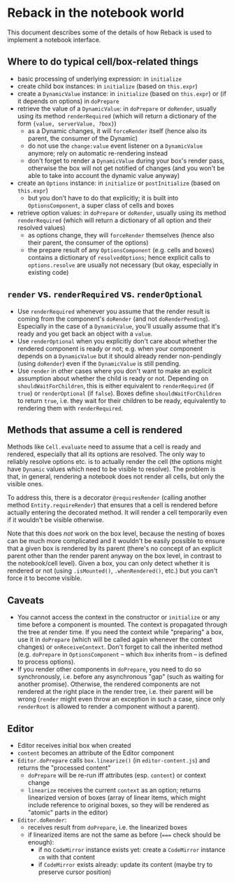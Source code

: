 # Reback in the notebook world

This document describes some of the details of how Reback is used to implement a notebook interface.

## Where to do typical cell/box-related things

* basic processing of underlying expression: in `initialize`
* create child box instances: in `initialize` (based on `this.expr`)
* create a `DynamicValue` instance: in `initialize` (based on `this.expr`) or (if it depends on options) in `doPrepare`
* retrieve the value of a `DynamicValue`: in `doPrepare` or `doRender`, usually using its method `renderRequired` (which will return a dictionary of the form `{value, serverValue, ?box}`)
    * as a Dynamic changes, it will `forceRender` itself (hence also its parent, the consumer of the Dynamic)
    * do not use the `change:value` event listener on a `DynamicValue` anymore; rely on automatic re-rendering instead
    * don't forget to render a `DynamicValue` during your box's render pass, otherwise the box will not get notified of changes (and you won't be able to take into account the dynamic value anyway)
* create an `Options` instance: in `initialize` or `postInitialize` (based on `this.expr`)
    * but you don't have to do that explicitly; it is built into `OptionsComponent`, a super class of cells and boxes
* retrieve option values: in `doPrepare` or `doRender`, usually using its method `renderRequired` (which will return a dictionary of all option and their resolved values)
    * as options change, they will `forceRender` themselves (hence also their parent, the consumer of the options)
    * the prepare result of any `OptionsComponent` (e.g. cells and boxes) contains a dictionary of `resolvedOptions`; hence explicit calls to `options.resolve` are usually not necessary (but okay, especially in existing code)

## `render` vs. `renderRequired` vs. `renderOptional`

* Use `renderRequired` whenever you assume that the render result is coming from the component's `doRender` (and not `doRenderPending`). Especially in the case of a `DynamicValue`, you'll usually assume that it's ready and you get back an object with a `value`.
* Use `renderOptional` when you explicitly don't care about whether the rendered component is ready or not; e.g. when your component depends on a `DynamicValue` but it should already render non-pendingly (using `doRender`) even if the `DynamicValue` is still pending.
* Use `render` in other cases where you don't want to make an explicit assumption about whether the child is ready or not. Depending on `shouldWaitForChildren`, this is either equivalent to `renderRequired` (if `true`) or `renderOptional` (if `false`). Boxes define `shouldWaitForChildren` to return `true`, i.e. they wait for their children to be ready, equivalently to rendering them with `renderRequired`.

## Methods that assume a cell is rendered

Methods like `Cell.evaluate` need to assume that a cell is ready and rendered, especially that all its options are resolved. The only way to reliably resolve options etc. is to actually render the cell (the options might have `Dynamic` values which need to be visible to resolve). The problem is that, in general, rendering a notebook does not render all cells, but only the visible ones.

To address this, there is a decorator `@requiresRender` (calling another method `Entity.requireRender`) that ensures that a cell is rendered before actually entering the decorated method. It will render a cell temporarily even if it wouldn't be visible otherwise.

Note that this does *not* work on the box level, because the nesting of boxes can be much more complicated and it wouldn't be easily possible to ensure that a given box is rendered by its parent (there's no concept of an explicit parent other than the render parent anyway on the box level, in contrast to the notebook/cell level). Given a box, you can only detect whether it is rendered or not (using `.isMounted()`, `.whenRendered()`, etc.) but you can't force it to become visible.

## Caveats

* You cannot access the context in the constructor or `initialize` or any time before a component is mounted. The context is propagated through the tree at render time. If you need the context while "preparing" a box, use it in `doPrepare` (which will be called again whenever the context changes) or `onReceiveContext`. Don't forget to call the inherited method (e.g. `doPrepare` in `OptionsComponent` – which `Box` inherits from – is defined to process options).
* If you render other components in `doPrepare`, you need to do so synchronously, i.e. before any asynchronous "gap" (such as waiting for another promise). Otherwise, the rendered components are not rendered at the right place in the render tree, i.e. their parent will be wrong (`render` might even throw an exception in such a case, since only `renderRoot` is allowed to render a component without a parent).

## Editor

* Editor receives initial box when created
* `content` becomes an attribute of the Editor component
* `Editor.doPrepare` calls `box.linearize()` (in `editor-content.js`) and returns the "processed content"
    * `doPrepare` will be re-run iff attributes (esp. `content`) or context change
    * `linearize` receives the current `context` as an option; returns linearized version of boxes (array of linear items, which might include reference to original boxes, so they will be rendered as "atomic" parts in the editor)
* `Editor.doRender`:
    * receives result from `doPrepare`, i.e. the linearized boxes
    * if linearized items are not the same as before (`===` check should be enough):
        * if no `CodeMirror` instance exists yet: create a `CodeMirror` instance `cm` with that content
        * if `CodeMirror` exists already: update its content (maybe try to preserve cursor position)
